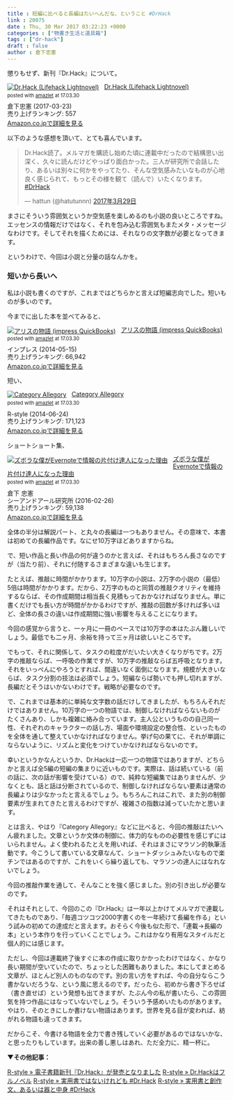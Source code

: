 ```yaml
---
title : 短編に比べると長編はたいへんだな、ということ #DrHack
link : 20075
date : Thu, 30 Mar 2017 03:22:23 +0000
categories : ["物書き生活と道具箱"]
tags : ["dr-hack"]
draft : false
author : 倉下忠憲
---
```


懲りもせず、新刊『Dr.Hack』について。

<div class="amazlet-box" style="margin-bottom:0px;"><div class="amazlet-image" style="float:left;margin:0px 12px 1px 0px;"><a href="http://www.amazon.co.jp/exec/obidos/ASIN/B06XTC39LY/rashita1000-22/ref=nosim/" name="amazletlink" target="_blank"><img src="https://images-fe.ssl-images-amazon.com/images/I/41VTeWXKoeL._SL160_.jpg" alt="Dr.Hack (Lifehack Lightnovel)" style="border: none;" /></a></div><div class="amazlet-info" style="line-height:120%; margin-bottom: 10px"><div class="amazlet-name" style="margin-bottom:10px;line-height:120%"><a href="http://www.amazon.co.jp/exec/obidos/ASIN/B06XTC39LY/rashita1000-22/ref=nosim/" name="amazletlink" target="_blank">Dr.Hack (Lifehack Lightnovel)</a><div class="amazlet-powered-date" style="font-size:80%;margin-top:5px;line-height:120%">posted with <a href="http://www.amazlet.com/" title="amazlet" target="_blank">amazlet</a> at 17.03.30</div></div><div class="amazlet-detail">倉下忠憲 (2017-03-23)<br />売り上げランキング: 557<br /></div><div class="amazlet-sub-info" style="float: left;"><div class="amazlet-link" style="margin-top: 5px"><a href="http://www.amazon.co.jp/exec/obidos/ASIN/B06XTC39LY/rashita1000-22/ref=nosim/" name="amazletlink" target="_blank">Amazon.co.jpで詳細を見る</a></div></div></div><div class="amazlet-footer" style="clear: left"></div></div>

以下のような感想を頂いて、とても喜んでいます。

<blockquote class="twitter-tweet" data-lang="ja"><p lang="ja" dir="ltr">Dr.Hack読了。メルマガを購読し始めた頃に連載中だったので結構思い出深く、久々に読んだけどやっぱり面白かった。三人が研究所で会話したり、あるいは別々に何かをやってたり、そんな空気感みたいなものが心地良く感じられて、もっとその様を観て（読んで）いたくなります。 <a href="https://twitter.com/hashtag/DrHack?src=hash">#DrHack</a></p>&mdash; hattun (@hatutunnn) <a href="https://twitter.com/hatutunnn/status/847067317322199041">2017年3月29日</a></blockquote>
<script async src="//platform.twitter.com/widgets.js" charset="utf-8"></script>

まさにそういう雰囲気というか空気感を楽しめるのも小説の良いところですね。エッセンスの情報だけではなく、それを包み込む雰囲気もまたメタ・メッセージなわけです。そしてそれを描くためには、それなりの文字数が必要となってきます。

というわけで、今回は小説と分量の話なんかを。

<h3>短いから長いへ</h3>

私は小説も書くのですが、これまではどちらかと言えば短編志向でした。短いものが多いのです。

今までに出した本を並べてみると、

<div class="amazlet-box" style="margin-bottom:0px;"><div class="amazlet-image" style="float:left;margin:0px 12px 1px 0px;"><a href="http://www.amazon.co.jp/exec/obidos/ASIN/B00K1E2026/rashita1000-22/ref=nosim/" name="amazletlink" target="_blank"><img src="https://images-fe.ssl-images-amazon.com/images/I/517CiZk5JrL._SL160_.jpg" alt="アリスの物語 (impress QuickBooks)" style="border: none;" /></a></div><div class="amazlet-info" style="line-height:120%; margin-bottom: 10px"><div class="amazlet-name" style="margin-bottom:10px;line-height:120%"><a href="http://www.amazon.co.jp/exec/obidos/ASIN/B00K1E2026/rashita1000-22/ref=nosim/" name="amazletlink" target="_blank">アリスの物語 (impress QuickBooks)</a><div class="amazlet-powered-date" style="font-size:80%;margin-top:5px;line-height:120%">posted with <a href="http://www.amazlet.com/" title="amazlet" target="_blank">amazlet</a> at 17.03.30</div></div><div class="amazlet-detail">インプレス (2014-05-15)<br />売り上げランキング: 66,942<br /></div><div class="amazlet-sub-info" style="float: left;"><div class="amazlet-link" style="margin-top: 5px"><a href="http://www.amazon.co.jp/exec/obidos/ASIN/B00K1E2026/rashita1000-22/ref=nosim/" name="amazletlink" target="_blank">Amazon.co.jpで詳細を見る</a></div></div></div><div class="amazlet-footer" style="clear: left"></div></div>

短い、

<div class="amazlet-box" style="margin-bottom:0px;"><div class="amazlet-image" style="float:left;margin:0px 12px 1px 0px;"><a href="http://www.amazon.co.jp/exec/obidos/ASIN/B00L9UYH7W/rashita1000-22/ref=nosim/" name="amazletlink" target="_blank"><img src="https://images-fe.ssl-images-amazon.com/images/I/41Cht0Cn8mL._SL160_.jpg" alt="Category Allegory" style="border: none;" /></a></div><div class="amazlet-info" style="line-height:120%; margin-bottom: 10px"><div class="amazlet-name" style="margin-bottom:10px;line-height:120%"><a href="http://www.amazon.co.jp/exec/obidos/ASIN/B00L9UYH7W/rashita1000-22/ref=nosim/" name="amazletlink" target="_blank">Category Allegory</a><div class="amazlet-powered-date" style="font-size:80%;margin-top:5px;line-height:120%">posted with <a href="http://www.amazlet.com/" title="amazlet" target="_blank">amazlet</a> at 17.03.30</div></div><div class="amazlet-detail">R-style (2014-06-24)<br />売り上げランキング: 171,123<br /></div><div class="amazlet-sub-info" style="float: left;"><div class="amazlet-link" style="margin-top: 5px"><a href="http://www.amazon.co.jp/exec/obidos/ASIN/B00L9UYH7W/rashita1000-22/ref=nosim/" name="amazletlink" target="_blank">Amazon.co.jpで詳細を見る</a></div></div></div><div class="amazlet-footer" style="clear: left"></div></div>

ショートショート集、

<div class="amazlet-box" style="margin-bottom:0px;"><div class="amazlet-image" style="float:left;margin:0px 12px 1px 0px;"><a href="http://www.amazon.co.jp/exec/obidos/ASIN/4863541953/rashita1000-22/ref=nosim/" name="amazletlink" target="_blank"><img src="https://images-fe.ssl-images-amazon.com/images/I/515rWUhPqbL._SL160_.jpg" alt="ズボラな僕がEvernoteで情報の片付け達人になった理由" style="border: none;" /></a></div><div class="amazlet-info" style="line-height:120%; margin-bottom: 10px"><div class="amazlet-name" style="margin-bottom:10px;line-height:120%"><a href="http://www.amazon.co.jp/exec/obidos/ASIN/4863541953/rashita1000-22/ref=nosim/" name="amazletlink" target="_blank">ズボラな僕がEvernoteで情報の片付け達人になった理由</a><div class="amazlet-powered-date" style="font-size:80%;margin-top:5px;line-height:120%">posted with <a href="http://www.amazlet.com/" title="amazlet" target="_blank">amazlet</a> at 17.03.30</div></div><div class="amazlet-detail">倉下 忠憲 <br />シーアンドアール研究所 (2016-02-26)<br />売り上げランキング: 59,138<br /></div><div class="amazlet-sub-info" style="float: left;"><div class="amazlet-link" style="margin-top: 5px"><a href="http://www.amazon.co.jp/exec/obidos/ASIN/4863541953/rashita1000-22/ref=nosim/" name="amazletlink" target="_blank">Amazon.co.jpで詳細を見る</a></div></div></div><div class="amazlet-footer" style="clear: left"></div></div>

全体の半分は解説パート、と丸々の長編は一つもありません。その意味で、本書は初めての長編作品です。なにせ10万字ほどありますからね。

で、短い作品と長い作品の何が違うのかと言えば、それはもちろん長さなのですが（当たり前）、それに付随するさまざまな違いも生じます。

たとえば、推敲に時間がかかります。10万字の小説は、2万字の小説の（最低）5倍は時間がかかります。だから、2万字のものと同質の推敲クオリティを維持するならば、その作成期間は相当長く見積もっておかなければなりません。単に書くだけでも長い方が時間がかかるわけですが、推敲の回数が多ければ多いほど、全体の長さの違いは作成期間に強い影響を与えることになります。

今回の感覚から言うと、一ヶ月に一冊のペースでは10万字の本はたぶん難しいでしょう。最低でも二ヶ月、余裕を持って三ヶ月は欲しいところです。

でもって、それに関係して、タスクの粒度がだいたい大きくなりがちです。2万字の推敲ならば、一呼吸の作業ですが、10万字の推敲ならば五呼吸となります。それをいっぺんにやろうとすれば、間違いなく面倒になります。規模が大きいならば、タスク分割の技法は必須でしょう。短編ならば勢いでも押し切れますが、長編だとそうはいかないわけです。戦略が必要なのです。

で、これまでは基本的に単純な文字数の話だけしてきましたが、もちろんそれだけではありません。10万字の一つの物語では、制御しなければならないものがたくさんあり、しかも複雑に絡み合っています。主人公というものの自己同一性、それぞれのキャラクターの話し方、場面や環境設定の整合性、といったものを全体を通して整えていかなければなりません。挙げ句の果てに、それが単調にならないように、リズムと変化をつけていかなければならないのです。

幸いというかなんというか、Dr.Hackは一応一つの物語ではありますが、どちらかと言えば全5編の短編の集まりに近いものです。実際は、話は続いている（前の話に、次の話が影響を受けている）ので、純粋な短編集ではありませんが、少なくとも、話と話は分断されているので、制御しなければならない要素は通常の長編よりは少なかったと言えるでしょう。もちろんこれはこれで、また別の制御要素が生まれてきたと言えるわけですが、複雑さの指数は減っていたかと思います。

とは言え、やはり『Category Allegory』などに比べると、今回の推敲はたいへん疲れました。文章というか文体の制御に、体力的なものの必要性を感じずにはいられません。よく使われるたとえを用いれば、それはまさにマラソン的執筆活動です。今こうして書いている文章なんて、ショートダッシュみたいなもので楽チンではあるのですが、これをいくら繰り返しても、マラソンの達人にはなれないでしょう。

今回の推敲作業を通して、そんなことを強く感じました。別の引き出しが必要なのです。

それはそれとして、今回のこの『Dr.Hack』は一年以上かけてメルマガで連載してきたものであり、「毎週コツコツ2000字書くのを一年続けて長編を作る」という試みの初めての達成だと言えます。おそらく今後も似た形で、「連載→長編の本」という本作りを行っていくことでしょう。これはかなり有用なスタイルだと個人的には感じます。

ただし、今回は連載終了後すぐに本の作成に取りかかったわけではなく、かなり長い期間が空いていたので、ちょっとした困難もありました。本にしてまとめる文章が、ほとんど別人のものなのです。別の言い方をすれば、今の自分ならこう書かないだろうな、という風に思えるのです。だったら、初めから書き下ろせば（書き直せば）という発想も出てきますが、たぶん今の私が書いたら、この雰囲気を持つ作品にはなっていないでしょう。そういう予感めいたものがあります。やはり、そのときにしか書けない物語はあります。世界を見る目が変われば、紡がれる物語も違ってきます。

だからこそ、今書ける物語を全力で書き残していく必要があるのではないかな、と思ったりもしています。出来の善し悪しはあれ、ただ全力に、精一杯に。

<strong>▼その他記事：</strong>

<a href="https://rashita.net/blog/?p=20052">R-style » 電子書籍新刊『Dr.Hack』が発売となりました</a>
<a href="https://rashita.net/blog/?p=20062">R-style » Dr.Hackはフルノベル</a>
<a href="https://rashita.net/blog/?p=20066">R-style » 実用書ではないけれども #Dr.Hack</a>
<a href="https://rashita.net/blog/?p=20071">R-style » 実用書と創作文、あるいは器と中身 #DrHack</a>